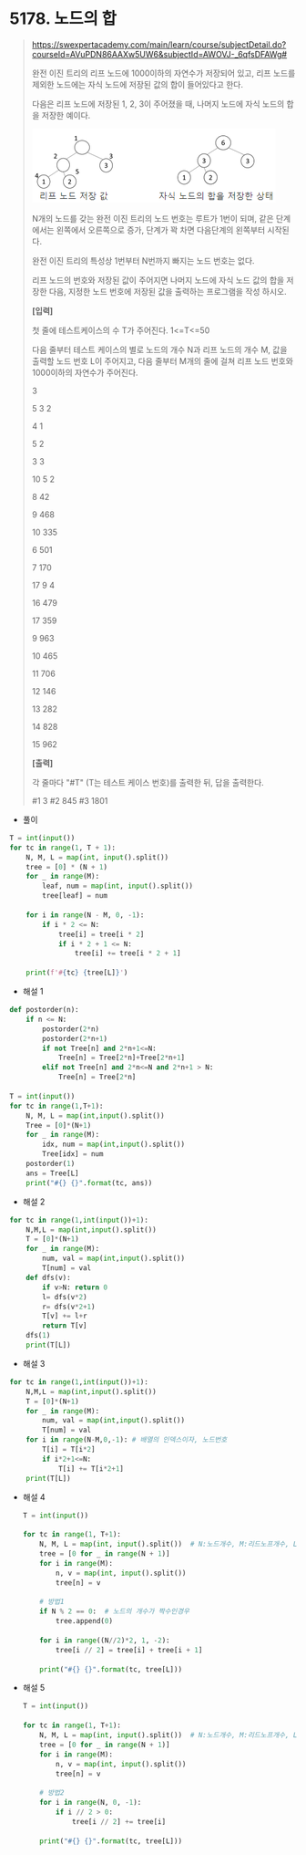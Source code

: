 # 5178. 노드의 합

> https://swexpertacademy.com/main/learn/course/subjectDetail.do?courseId=AVuPDN86AAXw5UW6&subjectId=AWOVJ-_6qfsDFAWg#
>
> 완전 이진 트리의 리프 노드에 1000이하의 자연수가 저장되어 있고, 리프 노드를 제외한 노드에는 자식 노드에 저장된 값의 합이 들어있다고 한다.
>
> 다음은 리프 노드에 저장된 1, 2, 3이 주어졌을 때, 나머지 노드에 자식 노드의 합을 저장한 예이다.
>
> ![image-20210825152204653](05178-노드의_합.assets/image-20210825152204653.png)
>
> N개의 노드를 갖는 완전 이진 트리의 노드 번호는 루트가 1번이 되며, 같은 단계에서는 왼쪽에서 오른쪽으로 증가, 단계가 꽉 차면 다음단계의 왼쪽부터 시작된다.
>
> 완전 이진 트리의 특성상 1번부터 N번까지 빠지는 노드 번호는 없다.
>
> 리프 노드의 번호와 저장된 값이 주어지면 나머지 노드에 자식 노드 값의 합을 저장한 다음, 지정한 노드 번호에 저장된 값을 출력하는 프로그램을 작성 하시오.
>
> 
> **[입력]**
>
> 첫 줄에 테스트케이스의 수 T가 주어진다. 1<=T<=50
>
> 다음 줄부터 테스트 케이스의 별로 노드의 개수 N과 리프 노드의 개수 M, 값을 출력할 노드 번호 L이 주어지고, 다음 줄부터 M개의 줄에 걸쳐 리프 노드 번호와 1000이하의 자연수가 주어진다.
>
> 3 
>
> 5 3 2 
>
> 4 1 
>
> 5 2 
>
> 3 3 
>
> 10 5 2 
>
> 8 42 
>
> 9 468 
>
> 10 335 
>
> 6 501 
>
> 7 170 
>
> 17 9 4 
>
> 16 479 
>
> 17 359 
>
> 9 963 
>
> 10 465 
>
> 11 706 
>
> 12 146 
>
> 13 282 
>
> 14 828 
>
> 15 962
>
> **[출력]**
>
> 각 줄마다 "#T" (T는 테스트 케이스 번호)를 출력한 뒤, 답을 출력한다.
>
> \#1 3
> \#2 845
> \#3 1801

- 풀이

```python
T = int(input())
for tc in range(1, T + 1):
    N, M, L = map(int, input().split())
    tree = [0] * (N + 1)
    for _ in range(M):
        leaf, num = map(int, input().split())
        tree[leaf] = num

    for i in range(N - M, 0, -1):
        if i * 2 <= N:
            tree[i] = tree[i * 2]
            if i * 2 + 1 <= N:
                tree[i] += tree[i * 2 + 1]

    print(f'#{tc} {tree[L]}')
```

- 해설 1

```python
def postorder(n):
    if n <= N:
        postorder(2*n)
        postorder(2*n+1)
        if not Tree[n] and 2*n+1<=N:
            Tree[n] = Tree[2*n]+Tree[2*n+1]
        elif not Tree[n] and 2*n<=N and 2*n+1 > N:
            Tree[n] = Tree[2*n]

T = int(input())
for tc in range(1,T+1):
    N, M, L = map(int,input().split())
    Tree = [0]*(N+1)
    for _ in range(M):
        idx, num = map(int,input().split())
        Tree[idx] = num
    postorder(1)
    ans = Tree[L]
    print("#{} {}".format(tc, ans))
```

- 해설 2

```python
for tc in range(1,int(input())+1):
    N,M,L = map(int,input().split())
    T = [0]*(N+1)
    for _ in range(M):
        num, val = map(int,input().split())
        T[num] = val
    def dfs(v):
        if v>N: return 0
        l= dfs(v*2)
        r= dfs(v*2+1)
        T[v] += l+r
        return T[v]
    dfs(1)
    print(T[L])
```

- 해설 3

```python
for tc in range(1,int(input())+1):
    N,M,L = map(int,input().split())
    T = [0]*(N+1)
    for _ in range(M):
        num, val = map(int,input().split())
        T[num] = val
    for i in range(N-M,0,-1): # 배열의 인덱스이자, 노드번호
        T[i] = T[i*2]
        if i*2+1<=N:
            T[i] += T[i*2+1]
    print(T[L])
```

- 해설 4

  ```python
  T = int(input())
  
  for tc in range(1, T+1):
      N, M, L = map(int, input().split())  # N:노드개수, M:리드노프개수, L:출력할 노드번호
      tree = [0 for _ in range(N + 1)]
      for i in range(M):
          n, v = map(int, input().split())
          tree[n] = v
  
      # 방법1
      if N % 2 == 0:  # 노드의 개수가 짝수인경우
          tree.append(0)
  
      for i in range((N//2)*2, 1, -2):
          tree[i // 2] = tree[i] + tree[i + 1]
  
      print("#{} {}".format(tc, tree[L]))
  ```

- 해설 5

  ```python
  T = int(input())
  
  for tc in range(1, T+1):
      N, M, L = map(int, input().split())  # N:노드개수, M:리드노프개수, L:출력할 노드번호
      tree = [0 for _ in range(N + 1)]
      for i in range(M):
          n, v = map(int, input().split())
          tree[n] = v
  
      # 방법2
      for i in range(N, 0, -1):
          if i // 2 > 0:
              tree[i // 2] += tree[i]
  
      print("#{} {}".format(tc, tree[L]))
  ```

  

